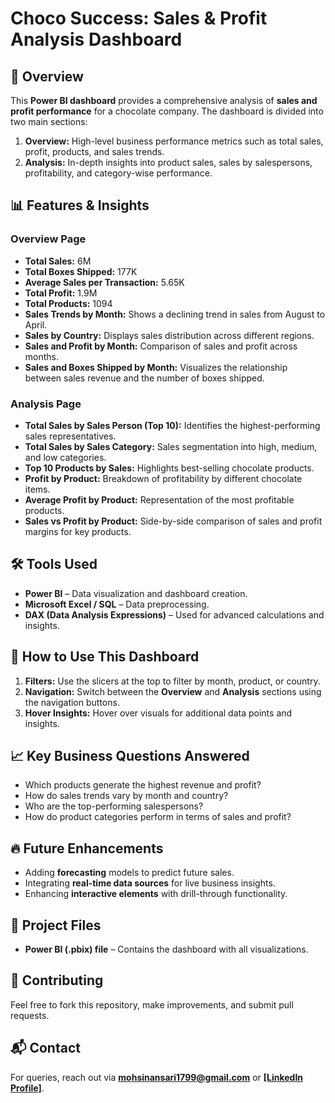 # Choco Success: Sales & Profit Analysis Dashboard

## 📌 Overview
This **Power BI dashboard** provides a comprehensive analysis of **sales and profit performance** for a chocolate company. The dashboard is divided into two main sections:
1. **Overview:** High-level business performance metrics such as total sales, profit, products, and sales trends.
2. **Analysis:** In-depth insights into product sales, sales by salespersons, profitability, and category-wise performance.

## 📊 Features & Insights
### **Overview Page**
- **Total Sales:** 6M
- **Total Boxes Shipped:** 177K
- **Average Sales per Transaction:** 5.65K
- **Total Profit:** 1.9M
- **Total Products:** 1094
- **Sales Trends by Month:** Shows a declining trend in sales from August to April.
- **Sales by Country:** Displays sales distribution across different regions.
- **Sales and Profit by Month:** Comparison of sales and profit across months.
- **Sales and Boxes Shipped by Month:** Visualizes the relationship between sales revenue and the number of boxes shipped.

### **Analysis Page**
- **Total Sales by Sales Person (Top 10):** Identifies the highest-performing sales representatives.
- **Total Sales by Sales Category:** Sales segmentation into high, medium, and low categories.
- **Top 10 Products by Sales:** Highlights best-selling chocolate products.
- **Profit by Product:** Breakdown of profitability by different chocolate items.
- **Average Profit by Product:** Representation of the most profitable products.
- **Sales vs Profit by Product:** Side-by-side comparison of sales and profit margins for key products.

## 🛠️ Tools Used
- **Power BI** – Data visualization and dashboard creation.
- **Microsoft Excel / SQL** – Data preprocessing.
- **DAX (Data Analysis Expressions)** – Used for advanced calculations and insights.

## 📌 How to Use This Dashboard
1. **Filters:** Use the slicers at the top to filter by month, product, or country.
2. **Navigation:** Switch between the **Overview** and **Analysis** sections using the navigation buttons.
3. **Hover Insights:** Hover over visuals for additional data points and insights.

## 📈 Key Business Questions Answered
- Which products generate the highest revenue and profit?
- How do sales trends vary by month and country?
- Who are the top-performing salespersons?
- How do product categories perform in terms of sales and profit?

## 🔥 Future Enhancements
- Adding **forecasting** models to predict future sales.
- Integrating **real-time data sources** for live business insights.
- Enhancing **interactive elements** with drill-through functionality.

## 📎 Project Files
- **Power BI (.pbix) file** – Contains the dashboard with all visualizations.

## 🤝 Contributing
Feel free to fork this repository, make improvements, and submit pull requests.

## 📬 Contact
For queries, reach out via **mohsinansari1799@gmail.com** or **[[LinkedIn Profile]](https://www.linkedin.com/in/mohsin--raza/)**.
